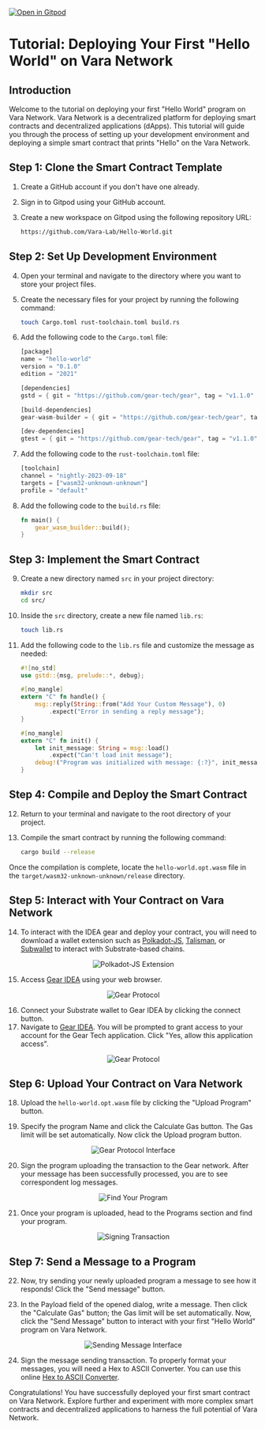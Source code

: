 [![Open in Gitpod](https://img.shields.io/badge/Open_in-Gitpod-white?logo=gitpod)]( https://gitpod.io/new/#https://github.com/Vara-Lab/Hello-World.git)

# Tutorial: Deploying Your First "Hello World" on Vara Network

## Introduction

Welcome to the tutorial on deploying your first "Hello World" program on Vara Network. Vara Network is a decentralized platform for deploying smart contracts and decentralized applications (dApps). This tutorial will guide you through the process of setting up your development environment and deploying a simple smart contract that prints "Hello" on the Vara Network.

## Step 1: Clone the Smart Contract Template

1. Create a GitHub account if you don't have one already.
2. Sign in to Gitpod using your GitHub account.
3. Create a new workspace on Gitpod using the following repository URL:

   ```bash
   https://github.com/Vara-Lab/Hello-World.git
   ```

## Step 2: Set Up Development Environment

4. Open your terminal and navigate to the directory where you want to store your project files.
5. Create the necessary files for your project by running the following command:

   ```bash
   touch Cargo.toml rust-toolchain.toml build.rs
   ```

6. Add the following code to the `Cargo.toml` file:

   ```rust
   [package]
   name = "hello-world"
   version = "0.1.0"
   edition = "2021"

   [dependencies]
   gstd = { git = "https://github.com/gear-tech/gear", tag = "v1.1.0" }

   [build-dependencies]
   gear-wasm-builder = { git = "https://github.com/gear-tech/gear", tag = "v1.1.0" }

   [dev-dependencies]
   gtest = { git = "https://github.com/gear-tech/gear", tag = "v1.1.0"   }
   ```

7. Add the following code to the `rust-toolchain.toml` file:

   ```rust
   [toolchain]
   channel = "nightly-2023-09-18"
   targets = ["wasm32-unknown-unknown"]
   profile = "default"
   ```

8. Add the following code to the `build.rs` file:

   ```rust
   fn main() {
       gear_wasm_builder::build();
   }
   ```

## Step 3: Implement the Smart Contract

9. Create a new directory named `src` in your project directory:

    ```bash
    mkdir src
    cd src/
    ```

10. Inside the `src` directory, create a new file named `lib.rs`:

    ```bash
    touch lib.rs
    ```

11. Add the following code to the `lib.rs` file and customize the message as needed:

    ```rust
    #![no_std]
    use gstd::{msg, prelude::*, debug};

    #[no_mangle]
    extern "C" fn handle() {
        msg::reply(String::from("Add Your Custom Message"), 0)
            .expect("Error in sending a reply message");
    }

    #[no_mangle]
    extern "C" fn init() {
        let init_message: String = msg::load()
            .expect("Can't load init message");
        debug!("Program was initialized with message: {:?}", init_message);
    }
    ```

## Step 4: Compile and Deploy the Smart Contract

12. Return to your terminal and navigate to the root directory of your project.
13. Compile the smart contract by running the following command:

    ```bash
    cargo build --release
    ```

Once the compilation is complete, locate the `hello-world.opt.wasm` file in the `target/wasm32-unknown-unknown/release` directory.

## Step 5: Interact with Your Contract on Vara Network

14. To interact with the IDEA gear and deploy your contract, you will need to download a wallet extension such as [Polkadot-JS](https://polkadot.js.org/extension/), [Talisman](https://talisman.xyz/), or [Subwallet](https://subwallet.app/) to interact with Substrate-based chains.

<div align="center">
  <img src="https://polkadot.js.org/extension/extension-overview.png" alt="Polkadot-JS Extension">
</div>

15. Access [Gear IDEA](https://idea.gear-tech.io/programs?node=wss%3A%2F%2Frpc.vara.network) using your web browser.

<div align="center">
  <img src="https://hackernoon.imgix.net/images/77WjQmBCAIQ7dyhZ22Bkui5QTrb2-6n92fqm.jpeg" alt="Gear Protocol">
</div>

16. Connect your Substrate wallet to Gear IDEA by clicking the connect button.
17. Navigate to [Gear IDEA](https://idea.gear-tech.io). You will be prompted to grant access to your account for the Gear Tech application. Click "Yes, allow this application access".

<div align="center">
  <img src="https://wiki.gear-tech.io/assets/images/polkadot-access-c98e0c0e2df8de4cb5673f80e81743ac.png" alt="Gear Protocol">
</div>


## Step 6: Upload Your Contract on Vara Network

18. Upload the `hello-world.opt.wasm` file by clicking the "Upload Program" button.

19. Specify the program Name and click the Calculate Gas button. The Gas limit will be set automatically. Now click the Upload program button.

<div align="center">
  <img src="https://wiki.gear-tech.io/assets/images/interface-f325a652ff7a91fa44bfa84c8b482757.png" alt="Gear Protocol Interface">
</div>

20. Sign the program uploading the transaction to the Gear network. After your message has been successfully processed, you are to see correspondent log messages.

<div align="center">
  <img src="https://wiki.gear-tech.io/assets/images/sign-transaction-f9ae773fdad49788a0e9894238ba5558.png" alt="Find Your Program">
</div>

21. Once your program is uploaded, head to the Programs section and find your program.

<div align="center">
  <img src="https://wiki.gear-tech.io/assets/images/message-log-158efeb8c52fca9fcc080c40561c36df.png" alt="Signing Transaction">
</div>

## Step 7: Send a Message to a Program

22. Now, try sending your newly uploaded program a message to see how it responds! Click the "Send message" button.

23. In the Payload field of the opened dialog, write a message. Then click the "Calculate Gas" button; the Gas limit will be set automatically. Now, click the "Send Message" button to interact with your first "Hello World" program on Vara Network.

<div align="center">
  <img src="https://wiki.gear-tech.io/assets/images/send-request-2b80a05597793a6c7c1c07e72578ccbe.png" alt="Sending Message Interface">
</div>

24. Sign the message sending transaction. To properly format your messages, you will need a Hex to ASCII Converter. You can use this online [Hex to ASCII Converter](https://www.rapidtables.com/convert/number/hex-to-ascii.html).

Congratulations! You have successfully deployed your first smart contract on Vara Network. Explore further and experiment with more complex smart contracts and decentralized applications to harness the full potential of Vara Network.

